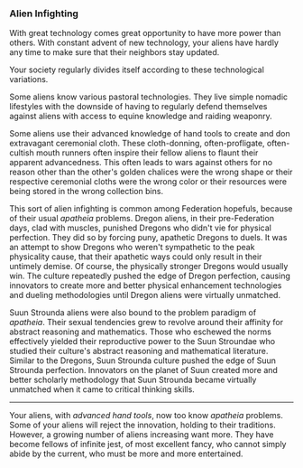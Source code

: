 ### Alien Infighting

With great technology comes great opportunity to have more power than others. With constant advent of new technology, your aliens have hardly any time to make sure that their neighbors stay updated.

Your society regularly divides itself according to these technological variations.

Some aliens know various pastoral technologies. They live simple nomadic lifestyles with the downside of having to regularly defend themselves against aliens with access to equine knowledge and raiding weaponry.

Some aliens use their advanced knowledge of hand tools to create and don extravagant ceremonial cloth. These cloth-donning, often-profligate, often-cultish mouth runners often inspire their fellow aliens to flaunt their apparent advancedness. This often leads to wars against others for no reason other than the other's golden chalices were the wrong shape or their respective ceremonial cloths were the wrong color or their resources were being stored in the wrong collection bins.

This sort of alien infighting is common among Federation hopefuls, because of their usual _apatheia_ problems. Dregon aliens, in their pre-Federation days, clad with muscles, punished Dregons who didn't vie for physical perfection. They did so by forcing puny, apathetic Dregons to duels. It was an attempt to show Dregons who weren't sympathetic to the peak physicality cause, that their apathetic ways could only result in their untimely demise. Of course, the physically stronger Dregons would usually win. The culture repeatedly pushed the edge of Dregon perfection, causing innovators to create more and better physical enhancement technologies and dueling methodologies until Dregon aliens were virtually unmatched.

Suun Strounda aliens were also bound to the problem paradigm of _apatheia_. Their sexual tendencies grew to revolve around their affinity for abstract reasoning and mathematics. Those who eschewed the norms effectively yielded their reproductive power to the Suun Stroundae who studied their culture's abstract reasoning and mathematical literature. Similar to the Dregons, Suun Strounda culture pushed the edge of Suun Strounda perfection. Innovators on the planet of Suun created more and better scholarly methodology that Suun Strounda became virtually unmatched when it came to critical thinking skills.

<hr>

Your aliens, with _advanced hand tools_, now too know _apatheia_ problems. Some of your aliens will reject the innovation, holding to their traditions. However, a growing number of aliens increasing want more. They have become fellows of infinite jest, of most excellent fancy, who cannot simply abide by the current, who must be more and more entertained.
